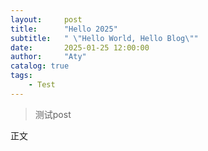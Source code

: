 ```yaml
---
layout:     post
title:      "Hello 2025"
subtitle:   " \"Hello World, Hello Blog\""
date:       2025-01-25 12:00:00
author:     "Aty"
catalog: true
tags:
    - Test
---
```


>测试post

正文
